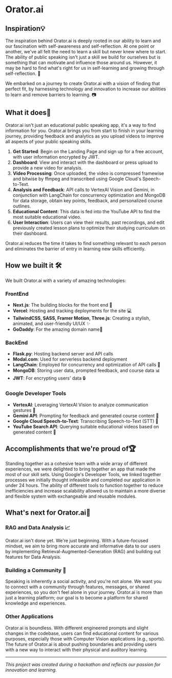# Orator.ai

## Inspiration💡

The inspiration behind Orator.ai is deeply rooted in our ability to learn and our fascination with self-awareness and self-reflection. At one point or another, we've all felt the need to learn a skill but never knew where to start. The ability of public speaking isn't just a skill we build for ourselves but is something that can motivate and influence those around us. However, it may be hard to find what's right for us in self-learning and growing through self-reflection. 🤔

We embarked on a journey to create Orator.ai with a vision of finding that perfect fit, by harnessing technology and innovation to increase our abilities to learn and remove barriers to learning. 📷

## What it does📖

Orator.ai isn't just an educational public speaking app, it's a way to find information for you. Orator.ai brings you from start to finish in your learning journey, providing feedback and analytics as you upload videos to improve all aspects of your public speaking skills.

1. **Get Started**: Begin on the Landing Page and sign up for a free account, with user information encrypted by JWT.
2. **Dashboard**: View and interact with the dashboard or press upload to provide a new video for analysis.
3. **Video Processing**: Once uploaded, the video is compressed framewise and bitwise by ffmpeg and transcribed using Google Cloud's Speech-to-Text.
4. **Analysis and Feedback**: API calls to VertexAI Vision and Gemini, in conjunction with LangChain for concurrency optimization and MongoDB for data storage, obtain key points, feedback, and personalized course outlines.
5. **Educational Content**: This data is fed into the YouTube API to find the most suitable educational video.
6. **User Interaction**: Users can view their results, past recordings, and edit previously created lesson plans to optimize their studying curriculum on their dashboard.

Orator.ai reduces the time it takes to find something relevant to each person and eliminates the barrier of entry in learning new skills efficiently.

## How we built it 🛠️

We built Orator.ai with a variety of amazing technologies:

### FrontEnd

- **Next.js**: The building blocks for the front end 🧱
- **Vercel**: Hosting and tracking deployments for the site 💻
- **TailwindCSS, SASS, Framer Motion, Three.js**: Creating a stylish, animated, and user-friendly UI/UX ✨
- **GoDaddy**: For the amazing domain name🤩

### BackEnd

- **Flask.py**: Hosting backend server and API calls
- **Modal.com**: Used for serverless backend deployment
- **LangChain**: Employed for concurrency and optimization of API calls 💨
- **MongoDB**: Storing user data, prompted feedback, and course data 📊
- **JWT**: For encrypting users' data 🔒

### Google Developer Tools

- **VertexAI**: Leveraging VertexAI Vision to analyze communication gestures 👋
- **Gemini API**: Prompting for feedback and generated course content 🤖
- **Google Cloud Speech-to-Text**: Transcribing Speech-to-Text (STT) 🎤
- **YouTube Search API**: Querying suitable educational videos based on generated content 🎥

## Accomplishments that we're proud of🏆

Standing together as a cohesive team with a wide array of different experiences, we were delighted to bring together an app that made the most of our skill sets. Using Google's Developer Tools, we linked together processes we initially thought infeasible and completed our application in under 24 hours. The ability of different tools to function together to reduce inefficiencies and increase scalability allowed us to maintain a more diverse and flexible system with exchangeable and reusable modules.

## What's next for Orator.ai🚀

### RAG and Data Analysis 📈

Orator.ai isn't done yet. We're just beginning. With a future-focused mindset, we aim to bring more accurate and informative data to our users by implementing Retrieval-Augmented-Generation (RAG) and building out features for Data Analysis.

### Building a Community 👥

Speaking is inherently a social activity, and you're not alone. We want you to connect with a community through features, messages, or shared experiences, so you don't feel alone in your journey. Orator.ai is more than just a learning platform; our goal is to become a platform for shared knowledge and experiences.

### Other Applications

Orator.ai is boundless. With different engineered prompts and slight changes in the codebase, users can find educational content for various purposes, especially those with Computer Vision applications (e.g., sports). The future of Orator.ai is about pushing boundaries and providing users with a new way to interact with their physical and auditory learning.

---
*This project was created during a hackathon and reflects our passion for innovation and learning.*
